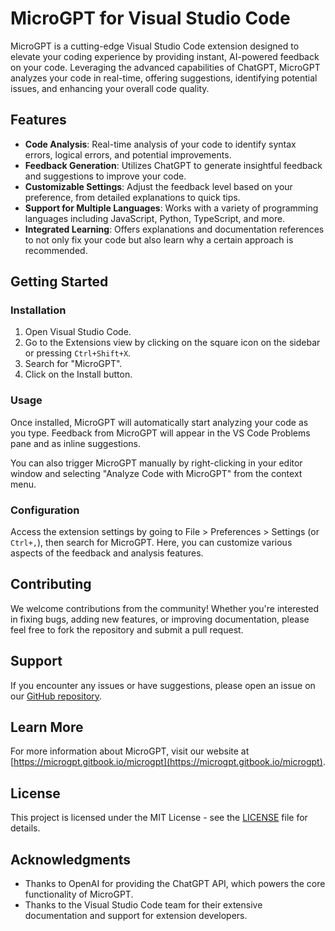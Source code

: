 # MicroGPT for Visual Studio Code

MicroGPT is a cutting-edge Visual Studio Code extension designed to elevate your coding experience by providing instant, AI-powered feedback on your code. Leveraging the advanced capabilities of ChatGPT, MicroGPT analyzes your code in real-time, offering suggestions, identifying potential issues, and enhancing your overall code quality.

## Features

- **Code Analysis**: Real-time analysis of your code to identify syntax errors, logical errors, and potential improvements.
- **Feedback Generation**: Utilizes ChatGPT to generate insightful feedback and suggestions to improve your code.
- **Customizable Settings**: Adjust the feedback level based on your preference, from detailed explanations to quick tips.
- **Support for Multiple Languages**: Works with a variety of programming languages including JavaScript, Python, TypeScript, and more.
- **Integrated Learning**: Offers explanations and documentation references to not only fix your code but also learn why a certain approach is recommended.

## Getting Started

### Installation

1. Open Visual Studio Code.
2. Go to the Extensions view by clicking on the square icon on the sidebar or pressing `Ctrl+Shift+X`.
3. Search for "MicroGPT".
4. Click on the Install button.

### Usage

Once installed, MicroGPT will automatically start analyzing your code as you type. Feedback from MicroGPT will appear in the VS Code Problems pane and as inline suggestions.

You can also trigger MicroGPT manually by right-clicking in your editor window and selecting "Analyze Code with MicroGPT" from the context menu.

### Configuration

Access the extension settings by going to File > Preferences > Settings (or `Ctrl+,`), then search for MicroGPT. Here, you can customize various aspects of the feedback and analysis features.

## Contributing

We welcome contributions from the community! Whether you're interested in fixing bugs, adding new features, or improving documentation, please feel free to fork the repository and submit a pull request.

## Support

If you encounter any issues or have suggestions, please open an issue on our [GitHub repository](https://github.com/MelkonTech/MicroGPT).

## Learn More

For more information about MicroGPT, visit our website at [https://microgpt.gitbook.io/microgpt](https://microgpt.gitbook.io/microgpt).

## License

This project is licensed under the MIT License - see the [LICENSE](LICENSE) file for details.

## Acknowledgments

- Thanks to OpenAI for providing the ChatGPT API, which powers the core functionality of MicroGPT.
- Thanks to the Visual Studio Code team for their extensive documentation and support for extension developers.
